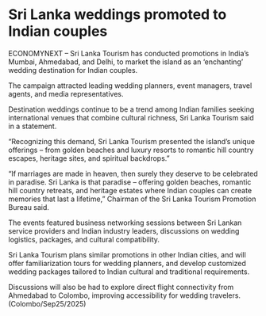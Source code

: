 # Sri Lanka weddings promoted to Indian couples

ECONOMYNEXT – Sri Lanka Tourism has conducted promotions in India’s Mumbai, Ahmedabad, and Delhi, to market the island as an ‘enchanting’ wedding destination for Indian couples.

The campaign attracted leading wedding planners, event managers, travel agents, and media representatives.

Destination weddings continue to be a trend among Indian families seeking international venues that combine cultural richness, Sri Lanka Tourism said in a statement.

“Recognizing this demand, Sri Lanka Tourism presented the island’s unique offerings – from golden beaches and luxury resorts to romantic hill country escapes, heritage sites, and spiritual backdrops.”

“If marriages are made in heaven, then surely they deserve to be celebrated in paradise. Sri Lanka is that paradise – offering golden beaches, romantic hill country retreats, and heritage estates where Indian couples can create memories that last a lifetime,” Chairman of the Sri Lanka Tourism Promotion Bureau said.

The events featured business networking sessions between Sri Lankan service providers and Indian industry leaders, discussions on wedding logistics, packages, and cultural compatibility.

Sri Lanka Tourism plans similar promotions in other Indian cities, and will offer familiarization tours for wedding planners, and develop customized wedding packages tailored to Indian cultural and traditional requirements.

Discussions will also be had to explore direct flight connectivity from Ahmedabad to Colombo, improving accessibility for wedding travelers. (Colombo/Sep25/2025)